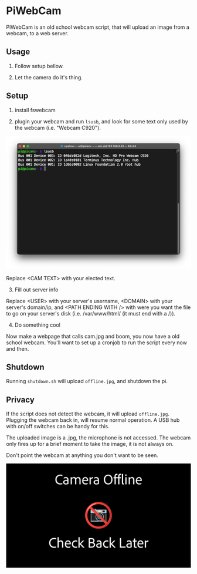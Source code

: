 # PiWebCam

PiWebCam is an old school webcam script, that will upload an image from a webcam, to a web server.

## Usage

1. Follow setup bellow.

2. Let the camera do it's thing.

## Setup

1. install fswebcam

2. plugin your webcam and run `lsusb`, and look for some text only used by the webcam (i.e. "Webcam C920").

![](/Assets/fig1.png)

Replace \<CAM TEXT> with your elected text.

3. Fill out server info

Replace \<USER> with your server's username, \<DOMAIN> with your server's domain/ip, and \<PATH ENDING WITH /> with were you want the file to go on your server's disk (i.e. /var/www/html/ (it must end with a /)).

4. Do something cool

Now make a webpage that calls cam.jpg and boom, you now have a old school webcam. You'll want to set up a cronjob to run the script every now and then.

## Shutdown

Running `shutdown.sh` will upload `offline.jpg`, and shutdown the pi.

## Privacy

If the script does not detect the webcam, it will upload `offline.jpg`. Plugging the webcam back in, will resume normal operation. A USB hub with on/off switches can be handy for this.

The uploaded image is a .jpg, the microphone is not accessed. The webcam only fires up for a brief moment to take the image, it is not always on.

Don't point the webcam at anything you don't want to be seen.

![](/offline.jpg)